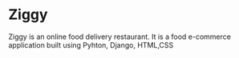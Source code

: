 # Ziggy
Ziggy is an online food delivery restaurant. It is a food e-commerce application built using Pyhton, Django, HTML,CSS
